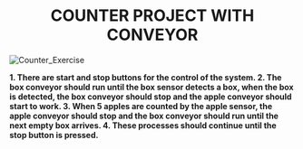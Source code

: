 
<h1 align="center">COUNTER PROJECT WITH CONVEYOR</h1>

![Counter_Exercise](https://user-images.githubusercontent.com/109915178/188516040-f788a614-f2c7-481e-bd7b-7258bcfe0fa5.PNG)

**1. There are start and stop buttons for the control of the system.
2. The box conveyor should run until the box sensor detects a box, when the box is detected, the box conveyor should stop and the apple conveyor should start to work.
3. When 5 apples are counted by the apple sensor, the apple conveyor should stop and the box conveyor should run until the next empty box arrives.
4. These processes should continue until the stop button is pressed.**
